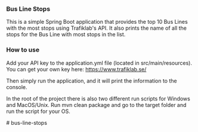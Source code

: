### Bus Line Stops

This is a simple Spring Boot application that provides the top 10 Bus Lines with the most stops using Trafiklab's API.
It also prints the name of all the stops for the Bus Line with most stops in the list.

### How to use

Add your API key to the application.yml file (located in src/main/resources). You can get your own key here: https://www.trafiklab.se/

Then simply run the application, and it will print the information to the console.

In the root of the project there is also two different run scripts for Windows and MacOS/Unix. Run mvn clean package
and go to the target folder and run the script for your OS.



#   b u s - l i n e - s t o p s  
 
